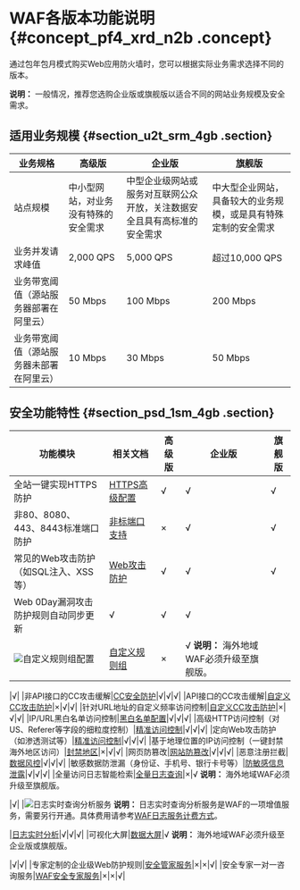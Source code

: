 # WAF各版本功能说明 {#concept_pf4_xrd_n2b .concept}

通过包年包月模式购买Web应用防火墙时，您可以根据实际业务需求选择不同的版本。

**说明：** 一般情况，推荐您选购企业版或旗舰版以适合不同的网站业务规模及安全需求。

## 适用业务规模 {#section_u2t_srm_4gb .section}

|业务规格|高级版|企业版|旗舰版|
|----|---|---|---|
|站点规模|中小型网站，对业务没有特殊的安全需求|中型企业级网站或服务对互联网公众开放，关注数据安全且具有高标准的安全需求|中大型企业网站，具备较大的业务规模，或是具有特殊定制的安全需求|
|业务并发请求峰值|2,000 QPS|5,000 QPS|超过10,000 QPS|
|业务带宽阈值（源站服务器部署在阿里云）|50 Mbps|100 Mbps|200 Mbps|
|业务带宽阈值（源站服务器未部署在阿里云）|10 Mbps|30 Mbps|50 Mbps|

## 安全功能特性 {#section_psd_1sm_4gb .section}

|功能模块|相关文档|高级版|企业版|旗舰版|
|----|----|---|---|---|
|全站一键实现HTTPS防护|[HTTPS高级配置](../../../../intl.zh-CN/用户指南/使用DNS配置模式接入WAF/HTTPS高级配置.md#)|√|√|√|
|非80、8080、443、8443标准端口防护|[非标端口支持](../../../../intl.zh-CN/用户指南/使用DNS配置模式接入WAF/非标端口支持.md#)|×|√|√|
|常见的Web攻击防护（如SQL注入、XSS等）|[Web攻击防护](../../../../intl.zh-CN/最佳实践/Web防护功能最佳实践.md#)|√|√|√|
|Web 0Day漏洞攻击防护规则自动同步更新|√|√|√|
|![](http://static-aliyun-doc.oss-cn-hangzhou.aliyuncs.com/assets/img/15538/156102084438159_zh-CN.png)自定义规则组配置|[自定义规则组](../../../../intl.zh-CN/用户指南/设置/自定义规则组.md#)|×|√ **说明：** 海外地域WAF必须升级至旗舰版。

 |√|
|非API接口的CC攻击缓解|[CC安全防护](../../../../intl.zh-CN/用户指南/防护配置/CC安全防护.md#)|√|√|√|
|API接口的CC攻击缓解|[自定义CC攻击防护](../../../../intl.zh-CN/用户指南/防护配置/自定义CC防护.md#)|×|√|√|
|针对URL地址的自定义频率访问控制|[自定义CC攻击防护](../../../../intl.zh-CN/用户指南/防护配置/自定义CC防护.md#)|×|√|√|
|IP/URL黑白名单访问控制|[黑白名单配置](../../../../intl.zh-CN/用户指南/防护配置/IP黑白名单配置.md#)|√|√|√|
|高级HTTP访问控制（对US、Referer等字段的细粒度控制）|[精准访问控制](../../../../intl.zh-CN/用户指南/防护配置/精准访问控制.md#)|√|√|√|
|定向Web攻击防护（如渗透测试等）|[精准访问控制](../../../../intl.zh-CN/用户指南/防护配置/精准访问控制.md#)|√|√|√|
|基于地理位置的IP访问控制（一键封禁海外地区访问）|[封禁地区](../../../../intl.zh-CN/用户指南/防护配置/封禁地区.md#)|×|√|√|
|网页防篡改|[网站防篡改](../../../../intl.zh-CN/用户指南/防护配置/网站防篡改.md#)|√|√|√|
|恶意注册拦截|[数据风控](../../../../intl.zh-CN/用户指南/防护配置/数据风控.md#)|√|√|√|
|敏感数据防泄漏（身份证、手机号、银行卡号等）|[防敏感信息泄露](../../../../intl.zh-CN/用户指南/防护配置/防敏感信息泄露.md#)|√|√|√|
|全量访问日志智能检索|[全量日志查询](../../../../intl.zh-CN/用户指南/防护统计/全量日志查询.md#)|×|√ **说明：** 海外地域WAF必须升级至旗舰版。

 |√|
|![](http://static-aliyun-doc.oss-cn-hangzhou.aliyuncs.com/assets/img/15538/156102084438159_zh-CN.png)日志实时查询分析服务 **说明：** 日志实时查询分析服务是WAF的一项增值服务，需要另行开通。具体费用请参考[WAF日志服务计费方式](../../../../intl.zh-CN/用户指南/日志实时查询分析/计费方式.md#)。

 |[日志实时分析](../../../../intl.zh-CN/用户指南/日志实时查询分析/WAF日志实时分析简介.md#)|√|√|√|
|可视化大屏|[数据大屏](../../../../intl.zh-CN/用户指南/防护统计/数据大屏.md#)|√ **说明：** 海外地域WAF必须升级至企业版或旗舰版。

 |√|√|
|专家定制的企业级Web防护规则|[安全管家服务](../../../../intl.zh-CN/用户指南/安全服务/开通WAF安全服务授权.md#)|×|×|√|
|安全专家一对一咨询服务|[WAF安全专家服务](../../../../intl.zh-CN/常见问题/产品专家服务介绍.md#)|×|×|√|

